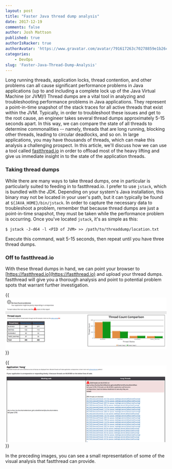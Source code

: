 ```yaml
---
layout: post
title: "Faster Java thread dump analysis"
date: 2017-12-19
comments: false
author: Josh Mattson
published: true
authorIsRacker: true
authorAvatar: 'https://www.gravatar.com/avatar/791617263c70278859e1b26c15d13eab'
categories:
    - DevOps
slug: 'Faster-Java-Thread-Dump-Analysis' 
---
```


Long running threads, application locks, thread contention, and other problems can all cause significant performance problems in Java applications (up to and including a complete lock up of the Java Virtual Machine (or JVM)!)  Thread dumps are a vital tool in analyzing and troubleshooting performance problems in Java applications.  They represent a point-in-time snapshot of the stack traces for all active threads that exist within the JVM.  Typically, in order to troubleshoot these issues and get to the root cause, an engineer takes several thread dumps approximately 5-15 seconds apart.  In this way, we can compare the state of all threads to determine commonalities -- namely, threads that are long running, blocking other threads, leading to circular deadlocks, and so on.  In large applications, you may have thousands of threads, which can make this analysis a challenging prospect.  In this article, we'll discuss how we can use a tool called [fastthread.io](https://fastthread.io/) in order to offload most of the heavy lifting and give us immediate insight in to the state of the application threads.

<!--more-->

### Taking thread dumps

While there are many ways to take thread dumps, one in particular is particularly suited to feeding in to fastthread.io.  I prefer to use `jstack`, which is bundled with the JDK.  Depending on your system's Java installation, this binary may not be located in your user's path, but it can typically be found at `${JAVA_HOME}/bin/jstack`.  In order to capture the necessary data to troubleshoot a problem, remember that because thread dumps are just a point-in-time snapshot, they must be taken while the performance problem is occurring.  Once you've located `jstack`, it's as simple as this:

`$ jstack -J-d64 -l <PID of JVM> >> /path/to/threaddump/location.txt`

Execute this command, wait 5-15 seconds, then repeat until you have three thread dumps.

### Off to fastthread.io

With these thread dumps in hand, we can point your browser to [https://fastthread.io](https://fastthread.io) and upload your thread dumps.  fastthread will give you a thorough analysis and point to potential problem spots that warrant further investigation.

{{<img src="summary.png" title="Thread Dump Analysis Summary" alt="Thread Dump Analysis Summary">}}

{{<img src="blocked_threads.png" title="Blocked Threads" alt="Blocked Threads">}}

In the preceding images, you can see a small representation of some of the visual analysis that fastthread can provide.
